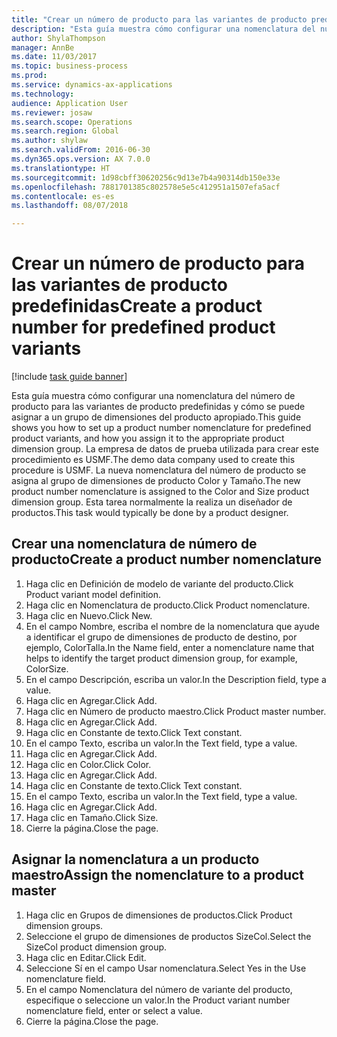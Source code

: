 ```yaml
--- 
title: "Crear un número de producto para las variantes de producto predefinidas"
description: "Esta guía muestra cómo configurar una nomenclatura del número de producto para las variantes de producto predefinidas y cómo se puede asignar a un grupo de dimensiones del producto apropiado."
author: ShylaThompson
manager: AnnBe
ms.date: 11/03/2017
ms.topic: business-process
ms.prod: 
ms.service: dynamics-ax-applications
ms.technology: 
audience: Application User
ms.reviewer: josaw
ms.search.scope: Operations
ms.search.region: Global
ms.author: shylaw
ms.search.validFrom: 2016-06-30
ms.dyn365.ops.version: AX 7.0.0
ms.translationtype: HT
ms.sourcegitcommit: 1d98cbff30620256c9d13e7b4a90314db150e33e
ms.openlocfilehash: 7881701385c802578e5e5c412951a1507efa5acf
ms.contentlocale: es-es
ms.lasthandoff: 08/07/2018

---
```

# <a name="create-a-product-number-for-predefined-product-variants"></a><span data-ttu-id="91bc3-103">Crear un número de producto para las variantes de producto predefinidas</span><span class="sxs-lookup"><span data-stu-id="91bc3-103">Create a product number for predefined product variants</span></span>

[!include [task guide banner](../../includes/task-guide-banner.md)]

<span data-ttu-id="91bc3-104">Esta guía muestra cómo configurar una nomenclatura del número de producto para las variantes de producto predefinidas y cómo se puede asignar a un grupo de dimensiones del producto apropiado.</span><span class="sxs-lookup"><span data-stu-id="91bc3-104">This guide shows you how to set up a product number nomenclature for predefined product variants, and how you assign it to the appropriate product dimension group.</span></span> <span data-ttu-id="91bc3-105">La empresa de datos de prueba utilizada para crear este procedimiento es USMF.</span><span class="sxs-lookup"><span data-stu-id="91bc3-105">The demo data company used to create this procedure is USMF.</span></span> <span data-ttu-id="91bc3-106">La nueva nomenclatura del número de producto se asigna al grupo de dimensiones de producto Color y Tamaño.</span><span class="sxs-lookup"><span data-stu-id="91bc3-106">The new product number nomenclature is assigned to the Color and Size product dimension group.</span></span> <span data-ttu-id="91bc3-107">Esta tarea normalmente la realiza un diseñador de productos.</span><span class="sxs-lookup"><span data-stu-id="91bc3-107">This task would typically be done by a product designer.</span></span>


## <a name="create-a-product-number-nomenclature"></a><span data-ttu-id="91bc3-108">Crear una nomenclatura de número de producto</span><span class="sxs-lookup"><span data-stu-id="91bc3-108">Create a product number nomenclature</span></span>
1. <span data-ttu-id="91bc3-109">Haga clic en Definición de modelo de variante del producto.</span><span class="sxs-lookup"><span data-stu-id="91bc3-109">Click Product variant model definition.</span></span>
2. <span data-ttu-id="91bc3-110">Haga clic en Nomenclatura de producto.</span><span class="sxs-lookup"><span data-stu-id="91bc3-110">Click Product nomenclature.</span></span>
3. <span data-ttu-id="91bc3-111">Haga clic en Nuevo.</span><span class="sxs-lookup"><span data-stu-id="91bc3-111">Click New.</span></span>
4. <span data-ttu-id="91bc3-112">En el campo Nombre, escriba el nombre de la nomenclatura que ayude a identificar el grupo de dimensiones de producto de destino, por ejemplo, ColorTalla.</span><span class="sxs-lookup"><span data-stu-id="91bc3-112">In the Name field, enter a nomenclature name that helps to identify the target product dimension group, for example, ColorSize.</span></span>
5. <span data-ttu-id="91bc3-113">En el campo Descripción, escriba un valor.</span><span class="sxs-lookup"><span data-stu-id="91bc3-113">In the Description field, type a value.</span></span>
6. <span data-ttu-id="91bc3-114">Haga clic en Agregar.</span><span class="sxs-lookup"><span data-stu-id="91bc3-114">Click Add.</span></span>
7. <span data-ttu-id="91bc3-115">Haga clic en Número de producto maestro.</span><span class="sxs-lookup"><span data-stu-id="91bc3-115">Click Product master number.</span></span>
8. <span data-ttu-id="91bc3-116">Haga clic en Agregar.</span><span class="sxs-lookup"><span data-stu-id="91bc3-116">Click Add.</span></span>
9. <span data-ttu-id="91bc3-117">Haga clic en Constante de texto.</span><span class="sxs-lookup"><span data-stu-id="91bc3-117">Click Text constant.</span></span>
10. <span data-ttu-id="91bc3-118">En el campo Texto, escriba un valor.</span><span class="sxs-lookup"><span data-stu-id="91bc3-118">In the Text field, type a value.</span></span>
11. <span data-ttu-id="91bc3-119">Haga clic en Agregar.</span><span class="sxs-lookup"><span data-stu-id="91bc3-119">Click Add.</span></span>
12. <span data-ttu-id="91bc3-120">Haga clic en Color.</span><span class="sxs-lookup"><span data-stu-id="91bc3-120">Click Color.</span></span>
13. <span data-ttu-id="91bc3-121">Haga clic en Agregar.</span><span class="sxs-lookup"><span data-stu-id="91bc3-121">Click Add.</span></span>
14. <span data-ttu-id="91bc3-122">Haga clic en Constante de texto.</span><span class="sxs-lookup"><span data-stu-id="91bc3-122">Click Text constant.</span></span>
15. <span data-ttu-id="91bc3-123">En el campo Texto, escriba un valor.</span><span class="sxs-lookup"><span data-stu-id="91bc3-123">In the Text field, type a value.</span></span>
16. <span data-ttu-id="91bc3-124">Haga clic en Agregar.</span><span class="sxs-lookup"><span data-stu-id="91bc3-124">Click Add.</span></span>
17. <span data-ttu-id="91bc3-125">Haga clic en Tamaño.</span><span class="sxs-lookup"><span data-stu-id="91bc3-125">Click Size.</span></span>
18. <span data-ttu-id="91bc3-126">Cierre la página.</span><span class="sxs-lookup"><span data-stu-id="91bc3-126">Close the page.</span></span>

## <a name="assign-the-nomenclature-to-a-product-master"></a><span data-ttu-id="91bc3-127">Asignar la nomenclatura a un producto maestro</span><span class="sxs-lookup"><span data-stu-id="91bc3-127">Assign the nomenclature to a product master</span></span>
1. <span data-ttu-id="91bc3-128">Haga clic en Grupos de dimensiones de productos.</span><span class="sxs-lookup"><span data-stu-id="91bc3-128">Click Product dimension groups.</span></span>
2. <span data-ttu-id="91bc3-129">Seleccione el grupo de dimensiones de productos SizeCol.</span><span class="sxs-lookup"><span data-stu-id="91bc3-129">Select the SizeCol product dimension group.</span></span>
3. <span data-ttu-id="91bc3-130">Haga clic en Editar.</span><span class="sxs-lookup"><span data-stu-id="91bc3-130">Click Edit.</span></span>
4. <span data-ttu-id="91bc3-131">Seleccione Sí en el campo Usar nomenclatura.</span><span class="sxs-lookup"><span data-stu-id="91bc3-131">Select Yes in the Use nomenclature field.</span></span>
5. <span data-ttu-id="91bc3-132">En el campo Nomenclatura del número de variante del producto, especifique o seleccione un valor.</span><span class="sxs-lookup"><span data-stu-id="91bc3-132">In the Product variant number nomenclature field, enter or select a value.</span></span>
6. <span data-ttu-id="91bc3-133">Cierre la página.</span><span class="sxs-lookup"><span data-stu-id="91bc3-133">Close the page.</span></span>


